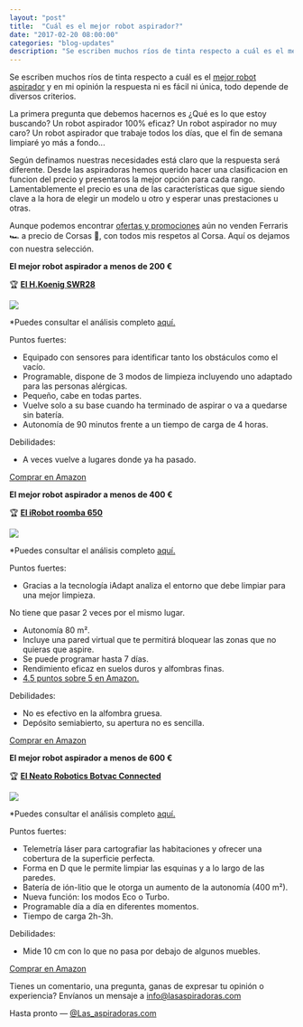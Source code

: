```yaml
---
layout: "post"
title:  "Cuál es el mejor robot aspirador?"
date: "2017-02-20 08:00:00"
categories: "blog-updates"
description: "Se escriben muchos ríos de tinta respecto a cuál es el mejor robot aspirador y en mi opinión la respuesta ni es fácil ni única, todo depende de diversos criterios."
---
```


Se escriben muchos ríos de tinta respecto a cuál es el [mejor robot aspirador](http://www.lasaspiradoras.com/tabla-caracteristicas-aspiradoras-robot/) y en mi opinión la respuesta ni es fácil ni única, todo depende de diversos criterios.

La primera pregunta que debemos hacernos es ¿Qué es lo que estoy buscando? Un robot aspirador 100% eficaz? Un robot aspirador no muy caro? Un robot aspirador que trabaje todos los días, que el fin de semana limpiaré yo más a fondo...

Según definamos nuestras necesidades está claro que la respuesta será diferente. Desde las aspiradoras hemos querido hacer una clasificacion en funcion del precio y presentaros la mejor opción para cada rango. Lamentablemente el precio es una de las características que sigue siendo clave a la hora de elegir un modelo u otro y esperar unas prestaciones u otras.

Aunque podemos encontrar [ofertas y promociones](2l0DdpK) aún no venden Ferraris 🏎️ a precio de Corsas 🚗, con todos mis respetos al Corsa. Aquí os dejamos con nuestra selección.

 **El mejor robot aspirador a menos de 200 €**

🏆 **[El H.Koenig SWR28](https://www.amazon.es/H-Koenig-80185-SWR28-Robot-aspiradora/dp/B00FQIGVCW/ref=as_li_ss_tl?s=kitchen&ie=UTF8&qid=1488718171&sr=1-1&keywords=H.Koenig+SWR28&linkCode=ll1&tag=lasaspirad-21&linkId=028743d0d9906b796ddad281e21451fd)**

![](https://s3-us-west-2.amazonaws.com/notion-static/c3f7b2cc550241338eb763f76fb81bb3/pablo_(23).png)

*Puedes consultar el análisis completo [aquí.](http://www.lasaspiradoras.com/test-HKoenig-SWR28/)

Puntos fuertes:

- Equipado con sensores para identificar tanto los obstáculos como el vacío.
- Programable, dispone de 3 modos de limpieza incluyendo uno adaptado para las personas alérgicas.
- Pequeño, cabe en todas partes.
- Vuelve solo a su base cuando ha terminado de aspirar o va a quedarse sin batería.
- Autonomía de 90 minutos frente a un tiempo de carga de 4 horas.

Debilidades:

- A veces vuelve a lugares donde ya ha pasado.

<div class="text-center">
  <a class="button" href="https://www.amazon.es/H-Koenig-80185-SWR28-Robot-aspiradora/dp/B00FQIGVCW/ref=as_li_ss_tl?s=kitchen&ie=UTF8&qid=1488718171&sr=1-1&keywords=H.Koenig+SWR28&linkCode=ll1&tag=lasaspirad-21&linkId=028743d0d9906b796ddad281e21451fd">Comprar en Amazon</a>
</div>

 **El mejor robot aspirador a menos de 400 €**

🏆 **[El iRobot roomba 650](https://www.amazon.es/iRobot-Roomba-650-aspirador-programable/dp/B008R5ZPL4/ref=as_li_ss_tl?s=kitchen&ie=UTF8&qid=1488717553&sr=1-4&keywords=iRobot+roomba+650&linkCode=ll1&tag=lasaspirad-21&linkId=4c4db371aa6080254ba7891e8c061118)**

![](https://s3-us-west-2.amazonaws.com/notion-static/cf0887cd4ef94aefa9c13b461f85ee6c/pablo_(24).png)

*Puedes consultar el análisis completo [aquí.](http://www.lasaspiradoras.com/test-iRobot-roomba-650/)

Puntos fuertes:

- Gracias a la tecnología iAdapt analiza el entorno que debe limpiar para una mejor limpieza.

 No tiene que pasar 2 veces por el mismo lugar.

- Autonomía 80 m².
- Incluye una pared virtual que te permitirá bloquear las zonas que no quieras que aspire.
- Se puede programar hasta 7 días.
- Rendimiento eficaz en suelos duros y alfombras finas.
-  [4.5 puntos sobre 5 en Amazon.](https://www.amazon.es/iRobot-Roomba-650-aspirador-programable/dp/B008R5ZPL4/ref=as_li_ss_tl?s=kitchen&ie=UTF8&qid=1488717553&sr=1-4&keywords=iRobot+roomba+650&linkCode=ll1&tag=lasaspirad-21&linkId=4c4db371aa6080254ba7891e8c061118)

Debilidades:

- No es efectivo en la alfombra gruesa.
- Depósito semiabierto, su apertura no es sencilla.

<div class="text-center">
  <a class="button" href="https://www.amazon.es/iRobot-Roomba-650-aspirador-programable/dp/B008R5ZPL4/ref=as_li_ss_tl?s=kitchen&ie=UTF8&qid=1488717553&sr=1-4&keywords=iRobot+roomba+650&linkCode=ll1&tag=lasaspirad-21&linkId=4c4db371aa6080254ba7891e8c061118">Comprar en Amazon</a>
</div>

**El mejor robot aspirador a menos de 600 €**

🏆 **[El Neato Robotics Botvac Connected](https://www.amazon.es/Neato-Robotics-Botvac-Connected-metalizado/dp/B014J7N1KA/ref=as_li_ss_tl?s=kitchen&ie=UTF8&qid=1488718582&sr=1-1&keywords=Neato+Robotics+Connected&linkCode=ll1&tag=lasaspirad-21&linkId=2ed34fd2e10fc99c43fd0ed68e86f4a9 )**

![](https://s3-us-west-2.amazonaws.com/notion-static/ca357c61cabf4c6d83efb00b5c3908a4/pablo_(13).png)

*Puedes consultar el análisis completo [ aquí.](http://www.lasaspiradoras.com/test-neato-robotics-connected/)

Puntos fuertes:

- Telemetría láser para cartografiar las habitaciones y ofrecer una cobertura de la superficie perfecta.
- Forma en D que le permite limpiar las esquinas y a lo largo de las paredes.
- Batería de ión-litio que le otorga un aumento de la autonomía (400 m²).
- Nueva función: los modos Eco o Turbo.
- Programable día a día en diferentes momentos.
- Tiempo de carga 2h-3h.

Debilidades:

- Mide 10 cm con lo que no pasa por debajo de algunos muebles.

<div class="text-center">
  <a class="button" href="https://www.amazon.es/Neato-Robotics-Botvac-Connected-metalizado/dp/B014J7N1KA/ref=as_li_ss_tl?s=kitchen&ie=UTF8&qid=1488718582&sr=1-1&keywords=Neato+Robotics+Connected&linkCode=ll1&tag=lasaspirad-21&linkId=2ed34fd2e10fc99c43fd0ed68e86f4a9 ">Comprar en Amazon</a>
</div>


Tienes un comentario, una pregunta, ganas de expresar tu opinión o experiencia? Envíanos un mensaje a info@lasaspiradoras.com

Hasta pronto — [@Las_aspiradoras.com](https://twitter.com/Las_aspiradoras)
